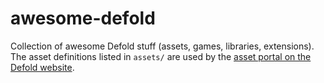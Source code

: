 # awesome-defold
Collection of awesome Defold stuff (assets, games, libraries, extensions). The asset definitions listed in `assets/` are used by the [asset portal on the Defold website](https://www.defold.com/assets).
